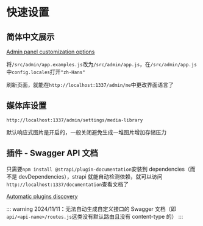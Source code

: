 # 快速设置

## 简体中文展示

[Admin panel customization options](https://docs.strapi.io/dev-docs/admin-panel-customization/options)

将`/src/admin/app.examples.js`改为`/src/admin/app.js`，在`/src/admin/app.js`中`config.locales`打开`"zh-Hans"`

刷新页面，就能在`http://localhost:1337/admin/me`中更改界面语言了

## 媒体库设置

`http://localhost:1337/admin/settings/media-library`

默认响应式图片是开启的，一般关闭避免生成一堆图片增加存储压力

## 插件 - Swagger API 文档

只需要`npm install @strapi/plugin-documentation`安装到 dependencies（而不是 devDependencies），strapi 就能自动检测依赖，就可以访问`http://localhost:1337/documentation`查看文档了

[Automatic plugins discovery](https://docs.strapi.io/dev-docs/plugins/using-plugins#automatic-plugins-discovery)

::: warning
2024/11/11：无法自动生成自定义接口的 Swagger 文档（即 `api/<api-name>/routes.js`这类没有默认路由且没有 content-type 的）
:::
